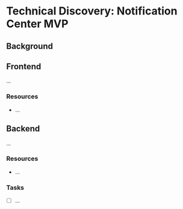 # Technical Discovery: Notification Center MVP

## Background

## Frontend
...

### Resources
- ...

## Backend
...

### Resources
- ...
 

### Tasks
- [ ] ...

